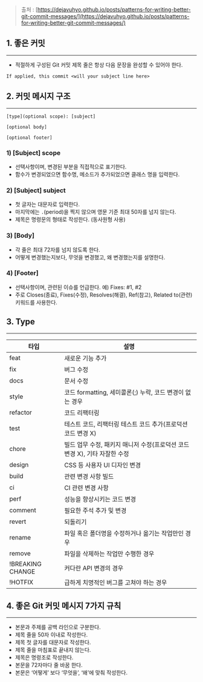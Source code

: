 
> 출처 : [https://dejavuhyo.github.io/posts/patterns-for-writing-better-git-commit-messages/](https://dejavuhyo.github.io/posts/patterns-for-writing-better-git-commit-messages/)

## 1. 좋은 커밋

---

- 적절하게 구성된 Git 커밋 제목 줄은 항상 다음 문장을 완성할 수 있어야 한다.

`If applied, this commit <will your subject line here>`

## 2. 커밋 메시지 구조

---

```
[type](optional scope): [subject]

[optional body]

[optional footer]
```

### 1) [Subject] scope

- 선택사항이며, 변경된 부분을 직접적으로 표기한다.
- 함수가 변경되었으면 함수명, 메소드가 추가되었으면 클래스 명을 입력한다.

### 2) [Subject] subject

- 첫 글자는 대문자로 입력한다.
- 마지막에는 `.`(period)을 찍지 않으며 영문 기준 최대 50자를 넘지 않는다.
- 제목은 명령문의 형태로 작성한다. (동사원형 사용)

### 3) [Body]

- 각 줄은 최대 72자를 넘지 않도록 한다.
- 어떻게 변경했는지보다, 무엇을 변경했고, 왜 변경했는지를 설명한다.

### 4) [Footer]

- 선택사항이며, 관련된 이슈를 언급한다. 예) Fixes: #1, #2
- 주로 Closes(종료), Fixes(수정), Resolves(해결), Ref(참고), Related to(관련) 키워드를 사용한다.

## 3. Type

---

| 타입               | 설명                                            |
| ---------------- | --------------------------------------------- |
| feat             | 새로운 기능 추가                                     |
| fix              | 버그 수정                                         |
| docs             | 문서 수정                                         |
| style            | 코드 formatting, 세미콜론(;) 누락, 코드 변경이 없는 경우       |
| refactor         | 코드 리팩터링                                       |
| test             | 테스트 코드, 리팩터링 테스트 코드 추가(프로덕션 코드 변경 X)          |
| chore            | 빌드 업무 수정, 패키지 매니저 수정(프로덕션 코드 변경 X), 기타 자잘한 수정 |
| design           | CSS 등 사용자 UI 디자인 변경                           |
| build            | 관련 변경 사항 빌드                                   |
| ci               | CI 관련 변경 사항                                   |
| perf             | 성능을 향상시키는 코드 변경                               |
| comment          | 필요한 주석 추가 및 변경                                |
| revert           | 되돌리기                                          |
| rename           | 파일 혹은 폴더명을 수정하거나 옮기는 작업만인 경우                  |
| remove           | 파일을 삭제하는 작업만 수행한 경우                           |
| !BREAKING CHANGE | 커다란 API 변경의 경우                                |
| !HOTFIX          | 급하게 치명적인 버그를 고쳐야 하는 경우                        |

## 4. 좋은 Git 커밋 메시지 7가지 규칙

---

- 본문과 주제를 공백 라인으로 구분한다.
- 제목 줄을 50자 이내로 작성한다.
- 제목 첫 글자를 대문자로 작성한다.
- 제목 줄을 마침표로 끝내지 않는다.
- 제목은 명령조로 작성한다.
- 본문을 72자마다 줄 바꿈 한다.
- 본문은 ‘어떻게’ 보다 ‘무엇을’, ‘왜’에 맞춰 작성한다.